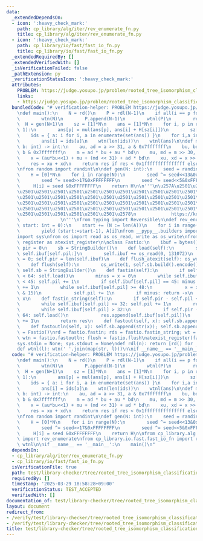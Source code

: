 ```yaml
---
data:
  _extendedDependsOn:
  - icon: ':heavy_check_mark:'
    path: cp_library/alg/iter/rev_enumerate_fn.py
    title: cp_library/alg/iter/rev_enumerate_fn.py
  - icon: ':heavy_check_mark:'
    path: cp_library/io/fast/fast_io_fn.py
    title: cp_library/io/fast/fast_io_fn.py
  _extendedRequiredBy: []
  _extendedVerifiedWith: []
  _isVerificationFailed: false
  _pathExtension: py
  _verificationStatusIcon: ':heavy_check_mark:'
  attributes:
    PROBLEM: https://judge.yosupo.jp/problem/rooted_tree_isomorphism_classification
    links:
    - https://judge.yosupo.jp/problem/rooted_tree_isomorphism_classification
  bundledCode: "# verification-helper: PROBLEM https://judge.yosupo.jp/problem/rooted_tree_isomorphism_classification\n\
    \ndef main():\n    N = rd()\n    P = rdl(N-1)\n    if all(i == p for i,p in enumerate(P)):\n\
    \        wtn(N)\n        P.append(N-1)\n        wtnl(P)\n        return\n\n  \
    \  H = gen(N+1)\n    sz = [1]*N\n    ans = [1]*N\n    for i, p in rev_enumerate(P,\
    \ 1):\n        ans[p] = mul(ans[p], ans[i] + H[sz[i]])\n        sz[p] += sz[i]\n\
    \    ids = { a: i for i, a in enumerate(set(ans)) }\n    for i,a in enumerate(ans):\n\
    \        ans[i] = ids[a]\n    wtn(len(ids))\n    wtnl(ans)\n\ndef mul(a: int,\
    \ b: int) -> int:\n    au, ad = a >> 31, a & 0x7fffffff\n    bu, bd = b >> 31,\
    \ b & 0x7fffffff\n    m = ad * bu + au * bd\n    mu, md = m >> 30, m & 0x3fffffff\n\
    \    x = (au*bu<<1) + mu + (md << 31) + ad * bd\n    xu, xd = x >> 61, x & 0x1fffffffffffffff\n\
    \    res = xu + xd\n    return res if res < 0x1fffffffffffffff else res - 0x1fffffffffffffff\n\
    \nfrom random import randint\n\ndef gen(N: int):\n    seed = randint(0, 0xffffffff)\n\
    \    H = [0]*N\n    for i in range(N):\n        seed ^= seed<<13&0xFFFFFFFF\n\
    \        seed ^= seed>>17&0xFFFFFFFF\n        seed ^= seed<<5&0xFFFFFFFF\n   \
    \     H[i] = seed &0xFFFFFFFF\n    return H\n\n'''\n\u257A\u2501\u2501\u2501\u2501\
    \u2501\u2501\u2501\u2501\u2501\u2501\u2501\u2501\u2501\u2501\u2501\u2501\u2501\
    \u2501\u2501\u2501\u2501\u2501\u2501\u2501\u2501\u2501\u2501\u2501\u2501\u2501\
    \u2501\u2501\u2501\u2501\u2501\u2501\u2501\u2501\u2501\u2501\u2501\u2501\u2501\
    \u2501\u2501\u2501\u2501\u2501\u2501\u2501\u2501\u2501\u2501\u2501\u2501\u2501\
    \u2501\u2501\u2501\u2501\u2501\u2501\u2578\n             https://kobejean.github.io/cp-library\
    \               \n'''\nfrom typing import Reversible\n\ndef rev_enumerate(A: Reversible,\
    \ start: int = 0):\n    start += (N := len(A))\n    for i in range(N-1,-1,-1):\n\
    \        yield (start:=start-1), A[i]\nfrom __pypy__.builders import StringBuilder\n\
    import sys\nfrom os import read as os_read, write as os_write\nfrom atexit import\
    \ register as atexist_register\n\nclass Fastio:\n    ibuf = bytes()\n    pil =\
    \ pir = 0\n    sb = StringBuilder()\n    def load(self):\n        self.ibuf =\
    \ self.ibuf[self.pil:]\n        self.ibuf += os_read(0, 131072)\n        self.pil\
    \ = 0; self.pir = len(self.ibuf)\n    def flush_atexit(self): os_write(1, self.sb.build().encode())\n\
    \    def flush(self):\n        os_write(1, self.sb.build().encode())\n       \
    \ self.sb = StringBuilder()\n    def fastin(self):\n        if self.pir - self.pil\
    \ < 64: self.load()\n        minus = x = 0\n        while self.ibuf[self.pil]\
    \ < 45: self.pil += 1\n        if self.ibuf[self.pil] == 45: minus = 1; self.pil\
    \ += 1\n        while self.ibuf[self.pil] >= 48:\n            x = x * 10 + (self.ibuf[self.pil]\
    \ & 15)\n            self.pil += 1\n        if minus: return -x\n        return\
    \ x\n    def fastin_string(self):\n        if self.pir - self.pil < 64: self.load()\n\
    \        while self.ibuf[self.pil] <= 32: self.pil += 1\n        res = bytearray()\n\
    \        while self.ibuf[self.pil] > 32:\n            if self.pir - self.pil <\
    \ 64: self.load()\n            res.append(self.ibuf[self.pil])\n            self.pil\
    \ += 1\n        return res\n    def fastout(self, x): self.sb.append(str(x))\n\
    \    def fastoutln(self, x): self.sb.append(str(x)); self.sb.append('\\n')\nfastio\
    \ = Fastio()\nrd = fastio.fastin; rds = fastio.fastin_string; wt = fastio.fastout;\
    \ wtn = fastio.fastoutln; flush = fastio.flush\natexist_register(fastio.flush_atexit)\n\
    sys.stdin = None; sys.stdout = None\ndef rdl(n): return [rd() for _ in range(n)]\n\
    def wtnl(l): wtn(' '.join(map(str, l)))\n\nif __name__ == '__main__':\n    main()\n"
  code: "# verification-helper: PROBLEM https://judge.yosupo.jp/problem/rooted_tree_isomorphism_classification\n\
    \ndef main():\n    N = rd()\n    P = rdl(N-1)\n    if all(i == p for i,p in enumerate(P)):\n\
    \        wtn(N)\n        P.append(N-1)\n        wtnl(P)\n        return\n\n  \
    \  H = gen(N+1)\n    sz = [1]*N\n    ans = [1]*N\n    for i, p in rev_enumerate(P,\
    \ 1):\n        ans[p] = mul(ans[p], ans[i] + H[sz[i]])\n        sz[p] += sz[i]\n\
    \    ids = { a: i for i, a in enumerate(set(ans)) }\n    for i,a in enumerate(ans):\n\
    \        ans[i] = ids[a]\n    wtn(len(ids))\n    wtnl(ans)\n\ndef mul(a: int,\
    \ b: int) -> int:\n    au, ad = a >> 31, a & 0x7fffffff\n    bu, bd = b >> 31,\
    \ b & 0x7fffffff\n    m = ad * bu + au * bd\n    mu, md = m >> 30, m & 0x3fffffff\n\
    \    x = (au*bu<<1) + mu + (md << 31) + ad * bd\n    xu, xd = x >> 61, x & 0x1fffffffffffffff\n\
    \    res = xu + xd\n    return res if res < 0x1fffffffffffffff else res - 0x1fffffffffffffff\n\
    \nfrom random import randint\n\ndef gen(N: int):\n    seed = randint(0, 0xffffffff)\n\
    \    H = [0]*N\n    for i in range(N):\n        seed ^= seed<<13&0xFFFFFFFF\n\
    \        seed ^= seed>>17&0xFFFFFFFF\n        seed ^= seed<<5&0xFFFFFFFF\n   \
    \     H[i] = seed &0xFFFFFFFF\n    return H\n\nfrom cp_library.alg.iter.rev_enumerate_fn\
    \ import rev_enumerate\nfrom cp_library.io.fast.fast_io_fn import rd, rdl, wtn,\
    \ wtnl\n\nif __name__ == '__main__':\n    main()\n"
  dependsOn:
  - cp_library/alg/iter/rev_enumerate_fn.py
  - cp_library/io/fast/fast_io_fn.py
  isVerificationFile: true
  path: test/library-checker/tree/rooted_tree_isomorphism_classification.test.py
  requiredBy: []
  timestamp: '2025-03-29 18:58:28+09:00'
  verificationStatus: TEST_ACCEPTED
  verifiedWith: []
documentation_of: test/library-checker/tree/rooted_tree_isomorphism_classification.test.py
layout: document
redirect_from:
- /verify/test/library-checker/tree/rooted_tree_isomorphism_classification.test.py
- /verify/test/library-checker/tree/rooted_tree_isomorphism_classification.test.py.html
title: test/library-checker/tree/rooted_tree_isomorphism_classification.test.py
---
```

